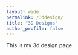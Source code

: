 ```yaml
---
layout: wide
permalink: /3ddesign/
title: "3D Designs"
author_profile: false
---
```


This is my 3d design page